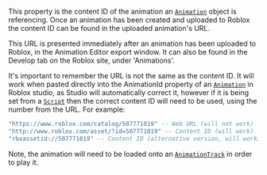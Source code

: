 This property is the content ID of the animation an [`Animation`](https://create.roblox.com/docs/reference/engine/classes/Animation)
object is referencing. Once an animation has been created and uploaded to
Roblox the content ID can be found in the uploaded animation's URL.

This URL is presented immediately after an animation has been uploaded to
Roblox, in the Animation Editor export window. It can also be found in the
Develop tab on the Roblox site, under 'Animations'.

It's important to remember the URL is not the same as the content ID. It
will work when pasted directly into the AnimationId property of an
[`Animation`](https://create.roblox.com/docs/reference/engine/classes/Animation) in Roblox studio, as Studio will automatically correct
it, however if it is being set from a [`Script`](https://create.roblox.com/docs/reference/engine/classes/Script) then the correct
content ID will need to be used, using the number from the URL. For
example:
```lua
"https://www.roblox.com/catalog/507771019" -- Web URL (will not work)
"http://www.roblox.com/asset/?id=507771019" -- Content ID (will work)
"rbxassetid://507771019" -- Content ID (alternative version, will work)
```

Note, the animation will need to be loaded onto an [`AnimationTrack`](https://create.roblox.com/docs/reference/engine/classes/AnimationTrack)
in order to play it.